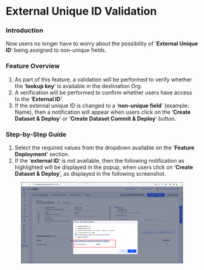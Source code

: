 # External Unique ID Validation

### Introduction

Now users no longer have to worry about the possibility of '**External Unique ID**’ being assigned to non-unique fields.

### Feature Overview

1. As part of this feature, a validation will be performed to verify whether the ‘**lookup key**’ is available in the destination Org.
2. A verification will be performed to confirm whether users have access to the ‘**External ID**’.
3. If the external unique ID is changed to a ‘**non-unique field**’ (example: Name), then a notification will appear when users click on the ‘**Create Dataset & Deploy**’ or ‘**Create Dataset Commit & Deploy**’ button.

### Step-by-Step Guide

1. Select the required values from the dropdown available on the ‘**Feature Deployment**’ section.
2. If the ‘**external ID**’ is not available, then the following notification as highlighted will be displayed in the popup, when users click on ‘**Create Dataset & Deploy**’, as displayed in the following screenshot.

<figure><img src="../../../../../../.gitbook/assets/image (22) (4).png" alt=""><figcaption></figcaption></figure>
